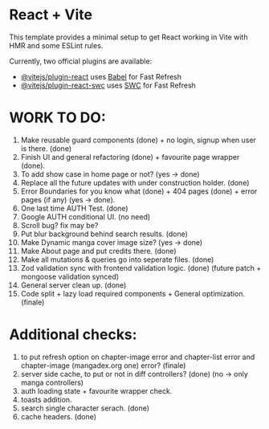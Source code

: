 # React + Vite

This template provides a minimal setup to get React working in Vite with HMR and some ESLint rules.

Currently, two official plugins are available:

- [@vitejs/plugin-react](https://github.com/vitejs/vite-plugin-react/blob/main/packages/plugin-react/README.md) uses [Babel](https://babeljs.io/) for Fast Refresh
- [@vitejs/plugin-react-swc](https://github.com/vitejs/vite-plugin-react-swc) uses [SWC](https://swc.rs/) for Fast Refresh

# WORK TO DO:

1. Make reusable guard components (done) + no login, signup when user is there. (done)
2. Finish UI and general refactoring (done) + favourite page wrapper (done).
3. To add show case in home page or not? (yes -> done)
4. Replace all the future updates with under construction holder. (done)
5. Error Boundaries for you know what (done) + 404 pages (done) + error pages (if any) (yes -> done).
6. One last time AUTH Test. (done)
7. Google AUTH conditional UI. (no need)
8. Scroll bug? fix may be?
9. Put blur background behind search results. (done)
10. Make Dynamic manga cover image size? (yes -> done)
11. Make About page and put credits there. (done)
12. Make all mutations & queries go into seperate files. (done)
13. Zod validation sync with frontend validation logic. (done) (future patch + mongoose validation synced)
14. General server clean up. (done)
15. Code split + lazy load required components + General optimization. (finale)

# Additional checks:

1. to put refresh option on chapter-image error and chapter-list error and chapter-image (mangadex.org one) error? (finale)
2. server side cache, to put or not in diff controllers? (done) (no -> only manga controllers)
3. auth loading state + favourite wrapper check.
4. toasts addition.
5. search single character serach. (done)
6. cache headers. (done)

